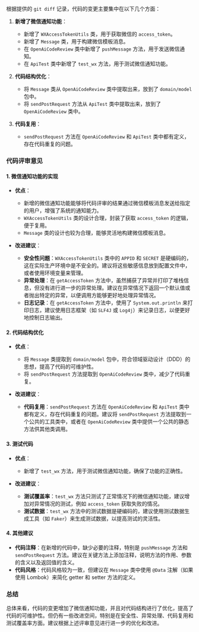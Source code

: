 根据提供的 `git diff` 记录，代码的变更主要集中在以下几个方面：

1. **新增了微信通知功能**：
   - 新增了 `WXAccessTokenUtils` 类，用于获取微信的 `access_token`。
   - 新增了 `Message` 类，用于构建微信模板消息。
   - 在 `OpenAiCodeReview` 类中新增了 `pushMessage` 方法，用于发送微信通知。
   - 在 `ApiTest` 类中新增了 `test_wx` 方法，用于测试微信通知功能。

2. **代码结构优化**：
   - 将 `Message` 类从 `OpenAiCodeReview` 类中提取出来，放到了 `domain/model` 包中。
   - 将 `sendPostRequest` 方法从 `ApiTest` 类中提取出来，放到了 `OpenAiCodeReview` 类中。

3. **代码复用**：
   - `sendPostRequest` 方法在 `OpenAiCodeReview` 和 `ApiTest` 类中都有定义，存在代码重复的问题。

### 代码评审意见

#### 1. **微信通知功能的实现**
   - **优点**：
     - 新增的微信通知功能能够将代码评审的结果通过微信模板消息发送给指定的用户，增强了系统的通知能力。
     - `WXAccessTokenUtils` 类的设计合理，封装了获取 `access_token` 的逻辑，便于复用。
     - `Message` 类的设计也较为合理，能够灵活地构建微信模板消息。

   - **改进建议**：
     - **安全性问题**：`WXAccessTokenUtils` 类中的 `APPID` 和 `SECRET` 是硬编码的，这在实际生产环境中是不安全的。建议将这些敏感信息放到配置文件中，或者使用环境变量来管理。
     - **异常处理**：在 `getAccessToken` 方法中，虽然捕获了异常并打印了堆栈信息，但没有进行进一步的异常处理。建议在异常情况下返回一个默认值或者抛出特定的异常，以便调用方能够更好地处理异常情况。
     - **日志记录**：在 `getAccessToken` 方法中，使用了 `System.out.println` 来打印日志，建议使用日志框架（如 `SLF4J` 或 `Log4j`）来记录日志，以便更好地控制日志输出。

#### 2. **代码结构优化**
   - **优点**：
     - 将 `Message` 类提取到 `domain/model` 包中，符合领域驱动设计（DDD）的思想，提高了代码的可维护性。
     - 将 `sendPostRequest` 方法提取到 `OpenAiCodeReview` 类中，减少了代码重复。

   - **改进建议**：
     - **代码复用**：`sendPostRequest` 方法在 `OpenAiCodeReview` 和 `ApiTest` 类中都有定义，存在代码重复的问题。建议将 `sendPostRequest` 方法提取到一个公共的工具类中，或者在 `OpenAiCodeReview` 类中提供一个公共的静态方法供其他类调用。

#### 3. **测试代码**
   - **优点**：
     - 新增了 `test_wx` 方法，用于测试微信通知功能，确保了功能的正确性。

   - **改进建议**：
     - **测试覆盖率**：`test_wx` 方法只测试了正常情况下的微信通知功能，建议增加对异常情况的测试，例如 `access_token` 获取失败的情况。
     - **测试数据**：`test_wx` 方法中的测试数据是硬编码的，建议使用测试数据生成工具（如 `Faker`）来生成测试数据，以提高测试的灵活性。

#### 4. **其他建议**
   - **代码注释**：在新增的代码中，缺少必要的注释，特别是 `pushMessage` 方法和 `sendPostRequest` 方法。建议在关键方法上添加注释，说明方法的作用、参数的含义以及返回值的含义。
   - **代码风格**：代码风格较为一致，但建议在 `Message` 类中使用 `@Data` 注解（如果使用 Lombok）来简化 getter 和 setter 方法的定义。

### 总结
总体来看，代码的变更增加了微信通知功能，并且对代码结构进行了优化，提高了代码的可维护性。但仍有一些改进空间，特别是在安全性、异常处理、代码复用和测试覆盖率方面。建议根据上述评审意见进行进一步的优化和改进。